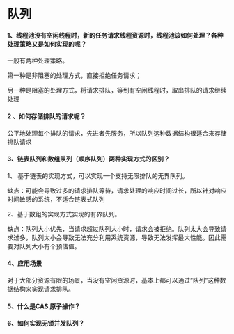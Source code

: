 # 队列

#### 1、线程池没有空闲线程时，新的任务请求线程资源时，线程池该如何处理？各种处理策略又是如何实现的呢？

一般有两种处理策略。

第一种是非阻塞的处理方式，直接拒绝任务请求；

另一种是阻塞的处理方式，将请求排队，等到有空闲线程时，取出排队的请求继续处理

#### 2 、如何存储排队的请求呢？

公平地处理每个排队的请求，先进者先服务，所以队列这种数据结构很适合来存储排队请求

#### 3、链表队列和数组队列（顺序队列）两种实现方式的区别？

1、 基于链表的实现方式，可以实现一个支持无限排队的无界队列。

缺点：可能会导致过多的请求排队等待，请求处理的响应时间过长，所以针对响应时间敏感的系统，不适合链表式队列

2、基于数组的实现方式实现的有界队列。

缺点：队列大小优先，当请求超过队列大小时，请求会被拒绝。队列太大会导致请求过多，队列太小会导致无法充分利用系统资源，导致无法发挥最大性能。因此需要对队列大小有个预估值。

#### 4、应用场景

对于大部分资源有限的场景，当没有空闲资源时，基本上都可以通过“队列”这种数据结构来实现请求排队。

#### 5、什么是CAS 原子操作？

#### 6、如何实现无锁并发队列？

####  

